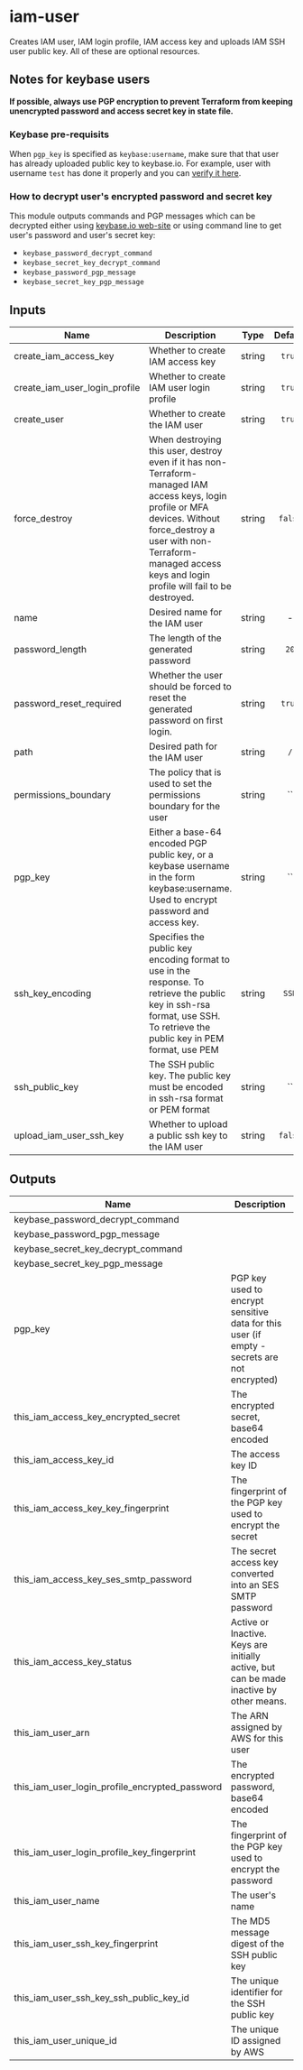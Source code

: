 # iam-user

Creates IAM user, IAM login profile, IAM access key and uploads IAM SSH user public key. All of these are optional resources.

## Notes for keybase users

**If possible, always use PGP encryption to prevent Terraform from keeping unencrypted password and access secret key in state file.**

### Keybase pre-requisits

When `pgp_key` is specified as `keybase:username`, make sure that that user has already uploaded public key to keybase.io. For example, user with username `test` has done it properly and you can [verify it here](https://keybase.io/test/pgp_keys.asc).

### How to decrypt user's encrypted password and secret key

This module outputs commands and PGP messages which can be decrypted either using [keybase.io web-site](https://keybase.io/decrypt) or using command line to get user's password and user's secret key:
- `keybase_password_decrypt_command`
- `keybase_secret_key_decrypt_command`
- `keybase_password_pgp_message`
- `keybase_secret_key_pgp_message`

<!-- BEGINNING OF PRE-COMMIT-TERRAFORM DOCS HOOK -->

## Inputs

| Name | Description | Type | Default | Required |
|------|-------------|:----:|:-----:|:-----:|
| create_iam_access_key | Whether to create IAM access key | string | `true` | no |
| create_iam_user_login_profile | Whether to create IAM user login profile | string | `true` | no |
| create_user | Whether to create the IAM user | string | `true` | no |
| force_destroy | When destroying this user, destroy even if it has non-Terraform-managed IAM access keys, login profile or MFA devices. Without force_destroy a user with non-Terraform-managed access keys and login profile will fail to be destroyed. | string | `false` | no |
| name | Desired name for the IAM user | string | - | yes |
| password_length | The length of the generated password | string | `20` | no |
| password_reset_required | Whether the user should be forced to reset the generated password on first login. | string | `true` | no |
| path | Desired path for the IAM user | string | `/` | no |
| permissions_boundary | The policy that is used to set the permissions boundary for the user | string | `` | no |
| pgp_key | Either a base-64 encoded PGP public key, or a keybase username in the form keybase:username. Used to encrypt password and access key. | string | `` | no |
| ssh_key_encoding | Specifies the public key encoding format to use in the response. To retrieve the public key in ssh-rsa format, use SSH. To retrieve the public key in PEM format, use PEM | string | `SSH` | no |
| ssh_public_key | The SSH public key. The public key must be encoded in ssh-rsa format or PEM format | string | `` | no |
| upload_iam_user_ssh_key | Whether to upload a public ssh key to the IAM user | string | `false` | no |

## Outputs

| Name | Description |
|------|-------------|
| keybase_password_decrypt_command |  |
| keybase_password_pgp_message |  |
| keybase_secret_key_decrypt_command |  |
| keybase_secret_key_pgp_message |  |
| pgp_key | PGP key used to encrypt sensitive data for this user (if empty - secrets are not encrypted) |
| this_iam_access_key_encrypted_secret | The encrypted secret, base64 encoded |
| this_iam_access_key_id | The access key ID |
| this_iam_access_key_key_fingerprint | The fingerprint of the PGP key used to encrypt the secret |
| this_iam_access_key_ses_smtp_password | The secret access key converted into an SES SMTP password |
| this_iam_access_key_status | Active or Inactive. Keys are initially active, but can be made inactive by other means. |
| this_iam_user_arn | The ARN assigned by AWS for this user |
| this_iam_user_login_profile_encrypted_password | The encrypted password, base64 encoded |
| this_iam_user_login_profile_key_fingerprint | The fingerprint of the PGP key used to encrypt the password |
| this_iam_user_name | The user's name |
| this_iam_user_ssh_key_fingerprint | The MD5 message digest of the SSH public key |
| this_iam_user_ssh_key_ssh_public_key_id | The unique identifier for the SSH public key |
| this_iam_user_unique_id | The unique ID assigned by AWS |

<!-- END OF PRE-COMMIT-TERRAFORM DOCS HOOK -->
